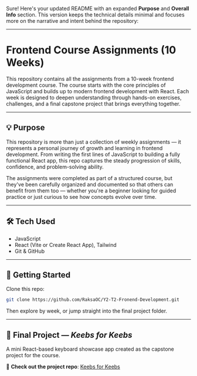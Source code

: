 Sure! Here's your updated README with an expanded **Purpose** and **Overall Info** section. This version keeps the technical details minimal and focuses more on the narrative and intent behind the repository:

---

# Frontend Course Assignments (10 Weeks)

This repository contains all the assignments from a 10-week frontend development course. The course starts with the core principles of JavaScript and builds up to modern frontend development with React. Each week is designed to deepen understanding through hands-on exercises, challenges, and a final capstone project that brings everything together.

---

## 💡 Purpose

This repository is more than just a collection of weekly assignments — it represents a personal journey of growth and learning in frontend development. From writing the first lines of JavaScript to building a fully functional React app, this repo captures the steady progression of skills, confidence, and problem-solving ability.

The assignments were completed as part of a structured course, but they've been carefully organized and documented so that others can benefit from them too — whether you're a beginner looking for guided practice or just curious to see how concepts evolve over time.

---

## 🛠️ Tech Used

- JavaScript
- React (Vite or Create React App), Tailwind
- Git & GitHub

---

## 🚀 Getting Started

Clone this repo:

```bash
git clone https://github.com/RaksaOC/Y2-T2-Fronend-Development.git
````

Then explore by week, or jump straight into the final project folder.

---

## 🎯 Final Project — *Keebs for Keebs*

A mini React-based keyboard showcase app created as the capstone project for the course.

🔗 **Check out the project repo**: [Keebs for Keebs](https://github.com/salxz696969/keyboard-showcase.git)


